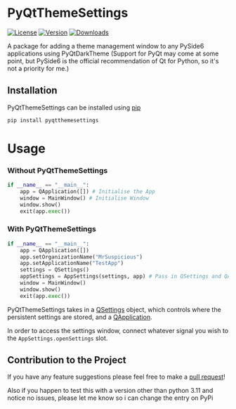 # PyQtThemeSettings

[![License](https://img.shields.io/github/license/MrSuspicious0/PyQtThemeSettings)](https://github.com/MrSuspicious0/PyQtThemeSettings/blob/master/LICENSE)
[![Version](https://img.shields.io/pypi/v/PyQtThemeSettings?label=Version)](https://pypi.org/project/PyQtThemeSettings/)
[![Downloads](https://img.shields.io/pypi/dw/PyQtThemeSettings?color=light)](https://pypi.org/project/PyQtThemeSettings/)

A package for adding a theme management window to any PySide6 applications using PyQtDarkTheme (Support for PyQt may come at some point, but PySide6 is the official recommendation of Qt for Python, so it's not a priority for me.)

## Installation

PyQtThemeSettings can be installed using [pip](https://pip.pypa.io/en/stable/)

```bash
pip install pyqtthemesettings
```

# Usage

### Without PyQtThemeSettings

```python
if __name__ == "__main__":
    app = QApplication([]) # Initialise the App
    window = MainWindow() # Initialise Window
    window.show()
    exit(app.exec())
```

### With PyQtThemeSettings

```python
if __name__ == "__main__":
    app = QApplication([])
    app.setOrganizationName("MrSuspicious")
    app.setApplicationName("TestApp")
    settings = QSettings()
    appSettings = AppSettings(settings, app) # Pass in QSettings and QApplication
    window = MainWindow()
    window.show()
    exit(app.exec())
```

PyQtThemeSettings takes in a [QSettings](https://doc.qt.io/qtforpython/PySide6/QtCore/QSettings.html) object, which controls where the persistent settings are stored, and a [QApplication](https://doc.qt.io/qtforpython/PySide6/QtWidgets/QApplication.html).

In order to access the settings window, connect whatever signal you wish to the `AppSettings.openSettings` slot.

## Contribution to the Project

If you have any feature suggestions please feel free to make a [pull request](https://github.com/MrSuspicious0/PyQtThemeSettings/pulls)!

Also if you happen to test this with a version other than python 3.11 and notice no issues, please let me know so i can change the entry on PyPi
